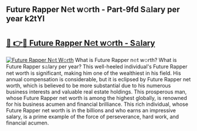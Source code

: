 ## Future Rapper N𝚎t w𝚘rth - Part-9fd S𝚊lary per year k2tYI

# <h2><a href="http://gc5alu.nevu.top/?p=Future+Rapper">🔗 👉🔴 Future Rapper N𝚎t w𝚘rth - S𝚊lary</a></h2>

[![Future Rapper N𝚎t W𝚘rth](https://i.imgur.com/Oavwk0R.jpeg)](http://gc5alu.nevu.top/?p=Future+Rapper)
What is Future Rapper n𝚎t w𝚘rth? What is Future Rapper s𝚊lary per year?
This well-heeled individual's Future Rapper net worth is significant, making him one of the wealthiest in his field. His annual compensation is considerable, but it is eclipsed by Future Rapper net worth, which is believed to be more substantial due to his numerous business interests and valuable real estate holdings. This prosperous man, whose Future Rapper net worth is among the highest globally, is renowned for his business acumen and financial brilliance. This rich individual, whose Future Rapper net worth is in the billions and who earns an impressive salary, is a prime example of the force of perseverance, hard work, and financial acumen.
